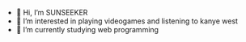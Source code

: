 - 👋 Hi, I’m SUNSEEKER
- 👀 I’m interested in playing videogames and listening to kanye west
- 📖 I’m currently studying web programming

<!---
SUNS3EKER/SUNS3EKER is a ✨ special ✨ repository because its `README.md` (this file) appears on your GitHub profile.
You can click the Preview link to take a look at your changes.
--->

